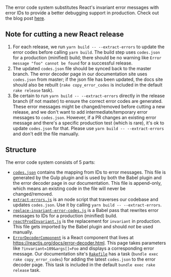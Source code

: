 The error code system substitutes React's invariant error messages with error IDs to provide a better debugging support in production. Check out the blog post [here](https://reactjs.org/blog/2016/07/11/introducing-reacts-error-code-system.html).

## Note for cutting a new React release
1. For each release, we run `yarn build -- --extract-errors` to update the error codes before calling `yarn build`. The build step uses `codes.json` for a production (minified) build; there should be no warning like `Error message "foo" cannot be found` for a successful release.
2. The updated `codes.json` file should be synced back to the master branch. The error decoder page in our documentation site uses `codes.json` from master; if the json file has been updated, the docs site should also be rebuilt (`rake copy_error_codes` is included in the default `rake release` task).
3. Be certain to run `yarn build -- --extract-errors` directly in the release branch (if not master) to ensure the correct error codes are generated. These error messages might be changed/removed before cutting a new release, and we don't want to add intermediate/temporary error messages to `codes.json`. However, if a PR changes an existing error message and there's a specific production test (which is rare), it's ok to update `codes.json` for that. Please use `yarn build -- --extract-errors` and don't edit the file manually.

## Structure
The error code system consists of 5 parts:
- [`codes.json`](https://github.com/facebook/react/blob/master/scripts/error-codes/codes.json) contains the mapping from IDs to error messages. This file is generated by the Gulp plugin and is used by both the Babel plugin and the error decoder page in our documentation. This file is append-only, which means an existing code in the file will never be changed/removed.
- [`extract-errors.js`](https://github.com/facebook/react/blob/master/scripts/error-codes/extract-errors.js) is an node script that traverses our codebase and updates `codes.json`. Use it by calling `yarn build -- --extract-errors`.
- [`replace-invariant-error-codes.js`](https://github.com/facebook/react/blob/master/scripts/error-codes/replace-invariant-error-codes.js) is a Babel pass that rewrites error messages to IDs for a production (minified) build.
- [`reactProdInvariant.js`](https://github.com/facebook/react/blob/master/src/shared/utils/reactProdInvariant.js) is the replacement for `invariant` in production. This file gets imported by the Babel plugin and should _not_ be used manually.
- [`ErrorDecoderComponent`](https://github.com/facebook/react/blob/master/docs/_js/ErrorDecoderComponent.js) is a React component that lives at https://reactjs.org/docs/error-decoder.html. This page takes parameters like `?invariant=109&args[]=Foo` and displays a corresponding error message. Our documentation site's [`Rakefile`](https://github.com/facebook/react/blob/master/docs/Rakefile#L64-L69) has a task (`bundle exec rake copy_error_codes`) for adding the latest `codes.json` to the error decoder page. This task is included in the default `bundle exec rake release` task.
